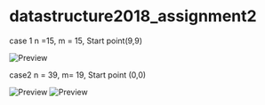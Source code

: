 # datastructure2018_assignment2

case 1
n =15, m = 15, Start point(9,9)

![Preview](https://github.com/C-PP/datastructure2018-assignment2-BaeJuneHyuck/blob/master/case1.png?raw=true)


case2
n = 39, m= 19, Start point (0,0)

![Preview](https://github.com/C-PP/datastructure2018-assignment2-BaeJuneHyuck/blob/master/case2-1.png?raw=true)
![Preview](https://github.com/C-PP/datastructure2018-assignment2-BaeJuneHyuck/blob/master/case2-2.png?raw=true)
